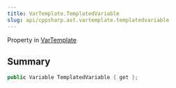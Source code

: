 ```yaml
---
title: VarTemplate.TemplatedVariable
slug: api/cppsharp.ast.vartemplate.templatedvariable
---
```

Property in [VarTemplate](/api/cppsharp/ast/vartemplate)

## Summary



```csharp
public Variable TemplatedVariable { get };
```

